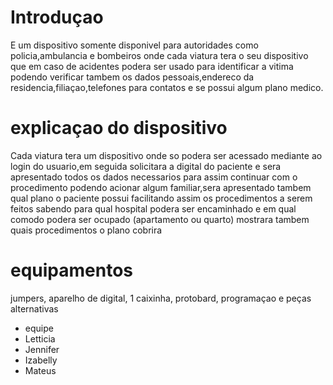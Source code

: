 # Introduçao 
E um dispositivo somente disponivel para autoridades como policia,ambulancia e bombeiros onde cada viatura tera o seu dispositivo que em caso de acidentes podera ser usado para identificar a vitima podendo verificar tambem os dados pessoais,endereco da residencia,filiaçao,telefones para contatos e se possui algum plano medico.

# explicaçao do dispositivo 
Cada viatura tera um dispositivo onde so podera ser acessado mediante ao login do usuario,em seguida solicitara a digital do paciente e sera apresentado todos os dados necessarios para assim continuar com o procedimento podendo acionar algum familiar,sera apresentado tambem qual plano o paciente possui facilitando assim os procedimentos a serem feitos sabendo para qual hospital podera ser encaminhado e em qual comodo podera ser ocupado (apartamento ou quarto) mostrara tambem quais procedimentos o plano cobrira

# equipamentos
jumpers, aparelho de digital, 1 caixinha, protobard, programaçao e peças alternativas

- equipe 
- Letticia
- Jennifer
- Izabelly
- Mateus
